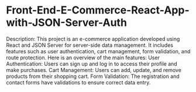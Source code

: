 # Front-End-E-Commerce-React-App-with-JSON-Server-Auth
Description:
This project is an e-commerce application developed using React and JSON Server for server-side data management. It includes features such as user authentication, cart management, form validation, and route protection. Here is an overview of the main features:
User Authentication: Users can sign up and log in to access their profile and make purchases.
Cart Management: Users can add, update, and remove products from their shopping cart.
Form Validation: The registration and contact forms have validations to ensure correct data entry.